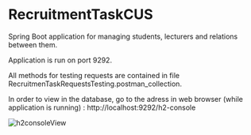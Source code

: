 # RecruitmentTaskCUS

Spring Boot application for managing students, lecturers and relations between them.

Application is run on port 9292.

All methods for testing requests are contained in file RecruitmenTaskRequestsTesting.postman_collection.

In order to view in the database, go to the adress in web browser (while application is running) : http://localhost:9292/h2-console 

![h2consoleView](https://user-images.githubusercontent.com/102762629/203721440-b352a0fb-21e7-40ec-9d4c-8875ce8b5cf3.jpg)
